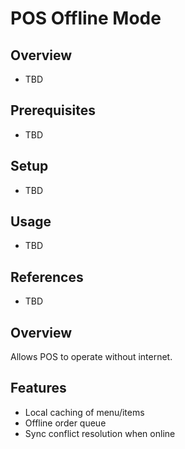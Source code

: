 # POS Offline Mode

## Overview
- TBD

## Prerequisites
- TBD

## Setup
- TBD

## Usage
- TBD

## References
- TBD


## Overview
Allows POS to operate without internet.

## Features
- Local caching of menu/items
- Offline order queue
- Sync conflict resolution when online
